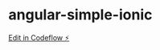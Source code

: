 # angular-simple-ionic

[Edit in Codeflow ⚡️](https://stackblitz.com/~/github.com/aeyuki/angular-simple-ionic)